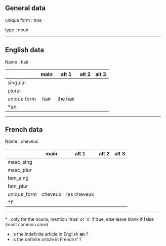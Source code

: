 ## General data

unique form : true

type : noun

---

## English data

Name : hair

|             | main |  alt 1   | alt 2 | alt 3 |
| :---------- | :--: | :------: | :---: | ----- |
| singular    |      |          |       |       |
| plural      |      |          |       |       |
| unique form | hair | the hair |       |       |
| \*an        |      |          |       |       |

---

## French data

Name : cheveux

|             |  main   |    alt 1    | alt 2 | alt 3 |
| :---------- | :-----: | :---------: | :---: | :---: |
| masc_sing   |         |             |       |       |
| masc_plur   |         |             |       |       |
| fem_sing    |         |             |       |       |
| fem_plur    |         |             |       |       |
| unique_form | cheveux | les cheveux |       |       |
| \*l'        |         |             |       |       |

---

\* : only for the nouns, mention 'true' or 'x' if true, else leave blank if false (most common case)

- is the indefinite article in English **an** ?
- is the definite article in French **l'** ?

